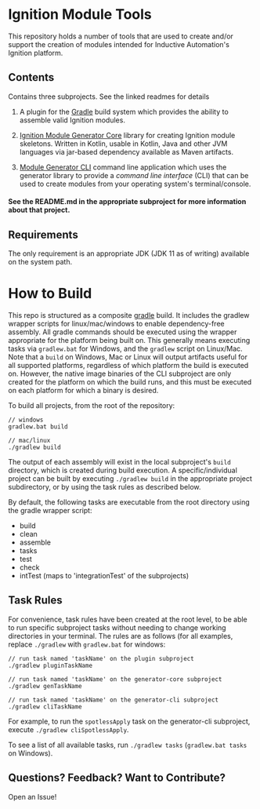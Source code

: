 # Ignition Module Tools

This repository holds a number of tools that are used to create and/or support the creation of modules intended for Inductive Automation's Ignition platform.

## Contents

Contains three subprojects.  See the linked readmes for details

1. A plugin for the [Gradle](https://www.gradle.org) build system which provides the ability to assemble valid Ignition modules.

1. [Ignition Module Generator Core](https://github.com/inductiveautomation/ignition-module-tools/tree/master/generator/generator-core#readme) library for creating Ignition module skeletons.  Written in Kotlin, usable in Kotlin, Java and other JVM languages via jar-based dependency available as Maven artifacts.

2. [Module Generator CLI](https://github.com/inductiveautomation/ignition-module-tools/tree/master/generator/generator-cli#readme) command line application which uses the generator library to provide a _command line interface_ (CLI) that can be used to create modules from your operating system's terminal/console.


#### See the README.md in the appropriate subproject for more information about that project.

## Requirements

The only requirement is an appropriate JDK (JDK 11 as of writing) available on the system path.

# How to Build

This repo is structured as a composite [gradle](http://gradle.org) build. It includes the gradlew wrapper scripts for linux/mac/windows to enable dependency-free assembly.  All gradle commands should be executed using the wrapper appropriate for the platform being built on.  This generally means executing tasks via `gradlew.bat` for Windows, and the `gradlew` script on Linux/Mac.  Note that a `build` on Windows, Mac or Linux will output artifacts useful for all supported platforms, regardless of which platform the build is executed on.  However, the native image binaries of the CLI subproject are only created for the platform on which the build runs, and this must be executed on each platform for which a binary is desired.

To build all projects, from the root of the repository:

```
// windows
gradlew.bat build

// mac/linux
./gradlew build

```

The output of each assembly will exist in the local subproject's `build` directory, which is created during build
execution.  A specific/individual project can be built by executing `./gradlew build` in the appropriate project
subdirectory, or by using the task rules as described below.

By default, the following tasks are executable from the root directory using the gradle wrapper script:

* build
* clean
* assemble
* tasks
* test
* check
* intTest (maps to 'integrationTest' of the subprojects)


## Task Rules

For convenience, task rules have been created at the root level, to be able to run specific subproject tasks without
needing to change working directories in your terminal.  The rules are as follows (for all examples, replace `./gradlew`
with `gradlew.bat` for windows:

```shell
// run task named 'taskName' on the plugin subproject
./gradlew pluginTaskName

// run task named 'taskName' on the generator-core subproject
./gradlew genTaskName

// run task named 'taskName' on the generator-cli subproject
./gradlew cliTaskName
```

For example, to run the `spotlessApply` task on the generator-cli subproject, execute `./gradlew cliSpotlessApply`.

To see a list of all available tasks, run `./gradlew tasks` (`gradlew.bat tasks` on Windows).


## Questions?  Feedback?  Want to Contribute?

Open an Issue!
